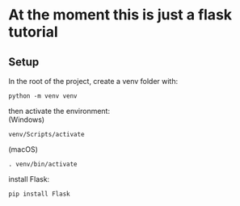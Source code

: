 # At the moment this is just a flask tutorial #

## Setup ##

In the root of the project, create a venv folder with:
```
python -m venv venv
```
then activate the environment:<br>
(Windows)
```
venv/Scripts/activate
```
(macOS)
```
. venv/bin/activate
```
install Flask:
```
pip install Flask
```
